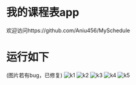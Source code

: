 # 我的课程表app

欢迎访问https://github.com/Aniu456/MySchedule

# 运行如下
 (图片若有bug，已修复)
![k1](https://github.com/user-attachments/assets/5964e283-0de2-49ff-8cdf-b4ca62cc0077)
![k2](https://github.com/user-attachments/assets/674c4fdd-c24a-4b32-9e4d-e006cbcb1098)
![k3](https://github.com/user-attachments/assets/37dee72d-5cf7-4ad4-9925-63bc8bdc31fe)
![k4](https://github.com/user-attachments/assets/61a34d8f-e1a6-40fb-ab37-0ff090b3f89f)
![k5](https://github.com/user-attachments/assets/862b0ce3-d9ee-4de9-9cfd-dc9b2d05a1ae)
